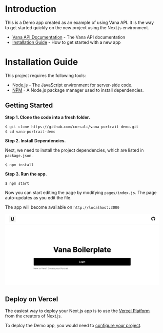 # Introduction

This is a Demo app created as an example of using Vana API. It is the way to get started quickly on the new project using the Next.js environment.

- [Vana API Documentation](https://vana.gitbook.io/api/) - The Vana API documentation
- [Installation Guide](#installation-guide) - How to get started with a new app

# <a name='installation-guide'>Installation Guide</a>

This project requires the following tools:

- [Node.js](https://nodejs.org/en/) - The JavaScript environment for server-side code.
- [NPM](https://www.npmjs.com/) - A Node.js package manager used to install dependencies.

## Getting Started

**Step 1. Clone the code into a fresh folder.**

```
$ git clone https://github.com/corsali/vana-portrait-demo.git
$ cd vana-portrait-demo
```

**Step 2. Install Dependencies.**

Next, we need to install the project dependencies, which are listed in `package.json`.

```
$ npm install
```

**Step 3. Run the app.**

```
$ npm start
```

Now you can start editing the page by modifying `pages/index.js`. The page auto-updates as you edit the file.

The app will become available on `http://localhost:3000`

![](./assets/homepage.png)

## Deploy on Vercel

The easiest way to deploy your Next.js app is to use the [Vercel Platform](https://vercel.com/new?utm_medium=default-template&filter=next.js&utm_source=create-next-app&utm_campaign=create-next-app-readme) from the creators of Next.js.

To deploy the Demo app, you would need to [configure your project](https://vercel.com/new/clone?project-name=vana-portrait-demo&repository-name=vana-portrait-demo&repository-url=https%3A%2F%2Fgithub.com%2Fvana%2Fvana-portrait-demo).